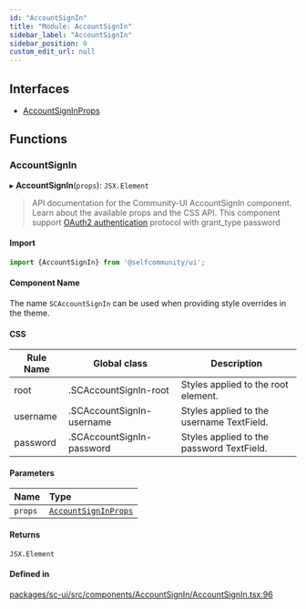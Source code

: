 ```yaml
---
id: "AccountSignIn"
title: "Module: AccountSignIn"
sidebar_label: "AccountSignIn"
sidebar_position: 0
custom_edit_url: null
---
```


## Interfaces

- [AccountSignInProps](../interfaces/AccountSignIn.AccountSignInProps.md)

## Functions

### AccountSignIn

▸ **AccountSignIn**(`props`): `JSX.Element`

> API documentation for the Community-UI AccountSignIn component. Learn about the available props and the CSS API.
> This component support [OAuth2 authentication](https://developers.selfcommunity.com/docs/api/authentication/oauth#password) protocol with grant_type password

#### Import

```jsx
import {AccountSignIn} from '@selfcommunity/ui';
```

#### Component Name

The name `SCAccountSignIn` can be used when providing style overrides in the theme.

#### CSS

|Rule Name|Global class|Description|
|---|---|---|
|root|.SCAccountSignIn-root|Styles applied to the root element.|
|username|.SCAccountSignIn-username|Styles applied to the username TextField.|
|password|.SCAccountSignIn-password|Styles applied to the password TextField.|

#### Parameters

| Name | Type |
| :------ | :------ |
| `props` | [`AccountSignInProps`](../interfaces/AccountSignIn.AccountSignInProps.md) |

#### Returns

`JSX.Element`

#### Defined in

[packages/sc-ui/src/components/AccountSignIn/AccountSignIn.tsx:96](https://github.com/selfcommunity/community-ui/blob/1eb776a/packages/sc-ui/src/components/AccountSignIn/AccountSignIn.tsx#L96)
